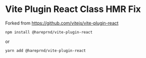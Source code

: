 # Vite Plugin React Class HMR Fix

Forked from https://github.com/vitejs/vite-plugin-react

```
npm install @hareprnd/vite-plugin-react
```

or

```
yarn add @hareprnd/vite-plugin-react
```
